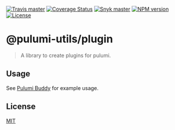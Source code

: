 [![Travis master](https://img.shields.io/travis/neoskop/pulumi-utils/master.svg)](https://travis-ci.org/neoskop/pulumi-utils)
[![Coverage Status](https://coveralls.io/repos/github/neoskop/pulumi-utils/badge.svg)](https://coveralls.io/github/neoskop/pulumi-utils)
[![Snyk master](https://snyk.io/test/github/neoskop/pulumi-utils/master/badge.svg)](https://snyk.io/test/github/neoskop/pulumi-utils/master)
[![NPM version][npm-badge-plugin]][npm-link-plugin]
[![License][licence-plugin]][licence-link]

# @pulumi-utils/plugin

> A library to create plugins for pulumi.

## Usage

See [Pulumi Buddy](https://github.com/neoskop/pulumi-buddy) for example usage.

## License

[MIT][licence-link]

[npm-badge-plugin]: https://img.shields.io/npm/v/@pulumi-utils/plugin
[npm-link-plugin]: https://npmjs.com/package/@pulumi-utils/plugin
[licence-link]: https://github.com/neoskop/pulumi-utils/blob/master/LICENSE
[licence-plugin]: https://img.shields.io/npm/l/%40pulumi-util%2Fsplugin
